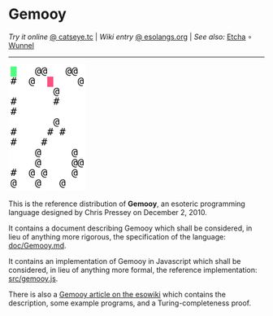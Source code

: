 Gemooy
======

_Try it online_ [@ catseye.tc](https://catseye.tc/installation/Gemooy)
| _Wiki entry_ [@ esolangs.org](https://esolangs.org/wiki/Gemooy)
| _See also:_ [Etcha](https://github.com/catseye/Etcha#readme)
∘ [Wunnel](https://github.com/catseye/Wunnel#readme)

- - - -

![Screenshot of Gemooy HTML5 installation](images/gemooy.png?raw=true)

This is the reference distribution of **Gemooy**, an esoteric programming
language designed by Chris Pressey on December 2, 2010.

It contains a document describing Gemooy which shall be considered,
in lieu of anything more rigorous, the specification of the language:
[doc/Gemooy.md](doc/Gemooy.md).

It contains an implementation of Gemooy in Javascript which shall be
considered, in lieu of anything more formal, the reference implementation:
[src/gemooy.js](src/gemooy.js).

There is also a [Gemooy article on the esowiki](http://esolangs.org/wiki/Gemooy)
which contains the description, some example programs, and a
Turing-completeness proof.
